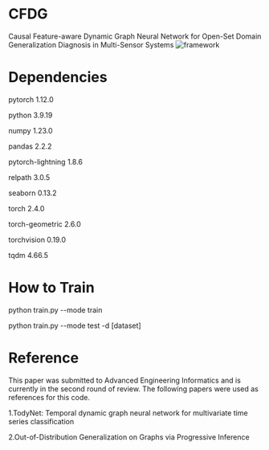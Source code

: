 # CFDG
Causal Feature-aware Dynamic Graph Neural Network for Open-Set Domain Generalization Diagnosis in Multi-Sensor Systems
![framework](https://github.com/user-attachments/assets/2446debc-b9b1-4278-bb57-54580b8cc217)
# Dependencies
pytorch 1.12.0

python 3.9.19

numpy 1.23.0

pandas 2.2.2

pytorch-lightning 1.8.6

relpath 3.0.5

seaborn 0.13.2

torch 2.4.0

torch-geometric 2.6.0

torchvision 0.19.0

tqdm 4.66.5

# How to Train
python train.py --mode train

python train.py --mode test -d [dataset]
# Reference
This paper was submitted to Advanced Engineering Informatics and is currently in the second round of review. The following papers were used as references for this code.

1.TodyNet: Temporal dynamic graph neural network for multivariate time series classification 

2.Out-of-Distribution Generalization on Graphs via Progressive Inference
